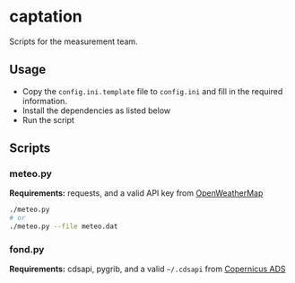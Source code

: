# captation

Scripts for the measurement team.

## Usage

* Copy the `config.ini.template` file to `config.ini` and fill in the required information.
* Install the dependencies as listed below
* Run the script

## Scripts

### meteo.py

**Requirements:** requests, and a valid API key from [OpenWeatherMap](https://openweathermap.org/)

```sh
./meteo.py
# or
./meteo.py --file meteo.dat
```

### fond.py

**Requirements:** cdsapi, pygrib, and a valid `~/.cdsapi` from [Copernicus ADS](https://ads.atmosphere.copernicus.eu/)
